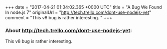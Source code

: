 +++
date = "2017-04-21 01:34:02.365 +0000 UTC"
title = "A Bug We Found In node.js 7"
originalUrl = "http://tech.trello.com/dont-use-nodejs-yet"
comment = "This v8 bug is rather interesting. "
+++

### About http://tech.trello.com/dont-use-nodejs-yet:

This v8 bug is rather interesting. 
